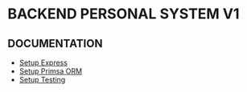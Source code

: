 # BACKEND PERSONAL SYSTEM V1

## DOCUMENTATION

- [Setup Express](./docs/setup-express.md)
- [Setup Primsa ORM](./docs/setup-prisma-orm.md)
- [Setup Testing](./docs/setup-testing.md)